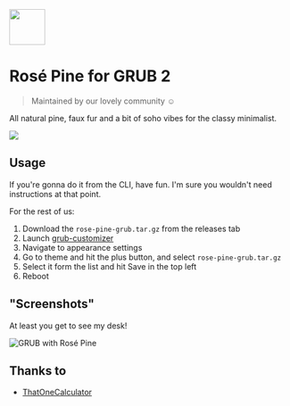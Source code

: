 <img src="https://github.com/rose-pine/rose-pine-theme/blob/main/assets/icon.png" width="64" />

# Rosé Pine for GRUB 2

> Maintained by our lovely community ☺️

All natural pine, faux fur and a bit of soho vibes for the classy minimalist.

[![](https://img.shields.io/badge/Rosé%20Pine%20Theme-191724)](https://github.com/rose-pine/rose-pine-theme)

## Usage

If you're gonna do it from the CLI, have fun. I'm sure you wouldn't need instructions at that point.

For the rest of us: 

1. Download the `rose-pine-grub.tar.gz` from the releases tab
2. Launch [grub-customizer](https://pkgs.org/download/grub-customizer)
3. Navigate to appearance settings
4. Go to theme and hit the plus button, and select `rose-pine-grub.tar.gz`
5. Select it form the list and hit Save in the top left
6. Reboot

## "Screenshots"

At least you get to see my desk!

![GRUB with Rosé Pine](https://cdn.discordapp.com/attachments/767172954395639811/776250037550055426/IMG_20201111_170001.jpg)

## Thanks to 

- [ThatOneCalculator](https://github.com/thatonecalculator)
